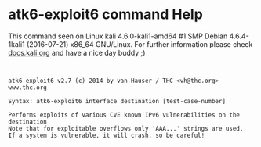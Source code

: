 # atk6-exploit6 command Help

 This command seen on Linux kali 4.6.0-kali1-amd64 #1 SMP Debian 4.6.4-1kali1 (2016-07-21) x86_64 GNU/Linux. For further information please check [docs.kali.org](docs.kali.org) and have a nice day buddy ;) 

~~~


atk6-exploit6 v2.7 (c) 2014 by van Hauser / THC <vh@thc.org> www.thc.org

Syntax: atk6-exploit6 interface destination [test-case-number]

Performs exploits of various CVE known IPv6 vulnerabilities on the destination
Note that for exploitable overflows only 'AAA...' strings are used.
If a system is vulnerable, it will crash, so be careful!

~~~

